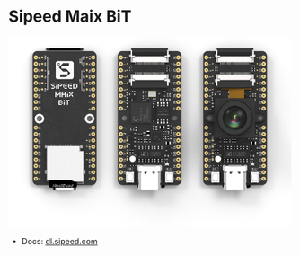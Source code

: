 Sipeed Maix BiT
====

![BiT](../../assets/BiT.png)


* Docs: [dl.sipeed.com](http://dl.sipeed.com/)
